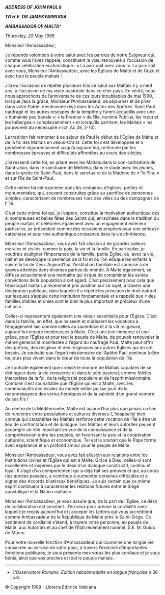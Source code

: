 ***ADDRESS OF JOHN PAUL II***

***TO H.E. DR JAMES FARRUGIA***

***AMBASSADOR OF MALTA****

*Thurs* *day, 20 May 1999*

Monsieur l’Ambassadeur,

Je réponds volontiers à votre salut avec les paroles de notre Seigneur qui, comme vous l’avez rappelé, constituent le vœu renouvelé à l’occasion de chaque célébration eucharistique : « La paix soit avec vous !». La paix soit avec vous, Monsieur l’Ambassadeur, avec les Églises de Malte et de Gozo et avec tout le peuple maltais !

J’ai eu l’occasion de répéter plusieurs fois ce salut aux Maltais il y a neuf ans, à l’occasion de ma visite pastorale dans ce cher pays. En vérité, nous nous approchons de l’anniversaire de ces jours inoubliables de mai 1990, lorsque j’eus la grâce, Monsieur l’Ambassadeur, de séjourner et de prier dans votre Patrie, mentionnée déjà dans les Actes des Apôtres. Saint Paul naufragé et les autres rescapés de la tempête y furent accueillis avec une « humanité peu banale »: « le Premier » de l’île, nommé Publius, les reçut et les hébergea « complaisamment » et lorsqu’ils partirent, les Maltais « les pourvurent du nécessaire » (cf. Ac 28, 2-10).

La tradition fait remonter à ce séjour de Paul le début de l’Église de Malte et de la foi des Maltais en Jésus-Christ. Cette foi s’est développée et a persévéré vigoureusement jusqu’à aujourd’hui, renforcée par les nombreuses épreuves et difficultés affrontées au cours des siècles.

J’ai ressenti cette foi, en priant avec les Maltais dans la con-cathédrale de Saint-Jean, dans le sanctuaire de Mellieha, dans le stade avec les jeunes, dans la grotte de Saint-Paul, dans le sanctuaire de la Madone de « Ta’Pinu » et sur l’île de Saint-Paul.

Cette même foi est exprimée dans les centaines d’églises, petites et monumentales, qui, souvent construites grâce au sacrifice de personnes simples, caractérisent de nombreuses rues des villes ou des campagnes de l’ Île.

C’est cette même foi qui, je l’espère, constitue la motivation authentique des si nombreuses et belles fêtes des Saints qui, enracinées dans la tradition du peuple maltais et célébrées également avec un engagement extérieur particulier, se présentent comme des occasions propices pour une sérieuse catéchèse et pour une authentique croissance dans la vie chrétienne.

Monsieur l’Ambassadeur, vous avez fait allusion à de grandes valeurs morales et civiles, comme la paix, la vie et la famille. En particulier, je voudrais souligner l’importance de la famille, petite Église, où, avec la vie, naît et se développe la semence de la foi et où l’on éduque les enfants à suivre la loi de Dieu. Aujourd’hui, l’institution familiale est soumise à de graves atteintes dans diverses parties du monde. A Malte également, se diffuse actuellement une mentalité qui risque de contaminer les saines convictions de la population à cet égard. C’est précisément pour cela que l’épiscopat maltais a récemment pris position sur ce sujet, à travers une déclaration publique, dans laquelle il a répété les principes de droit naturel sur lesquels s’appuie cette institution fondamentale et a rappelé que « des familles stables et unies sont le bien le plus important et précieux d’une nation ».

Celles-ci représentent également une valeur essentielle pour l’Église. C’est dans la famille, en effet, que naissent et mûrissent les vocations à l’engagement laïc comme celles au sacerdoce et à la vie religieuse, aujourd’hui encore nombreuses à Malte. C’est une joie immense et une grâce, pour l’Église et pour tout le peuple de Malte, de pouvoir renouveler la même générosité manifestée à l’égard du naufragé Paul. Malte peut offrir des prêtres, des religieux et des religieuses aux autres Églises qui en ont besoin. Je souhaite que l’esprit missionnaire de l’Apôtre Paul continue à être toujours plus vivant dans le cœur de toute la population de l’île.

Je souhaite également que croisse le nombre de Maltais capables de se distinguer dans la vie consacrée et dans le zèle pastoral, comme fidèles interprètes de la foi, de la religiosité populaire et de l’esprit missionnaire. Combien il est souhaitable que l’Église qui est à Malte, avec les communautés ecclésiales du monde entier puisse jouir de la reconnaissance des vertus héroïques et de la sainteté d’un grand nombre de ses fils !

Au centre de la Méditerranée, Malte est aujourd’hui plus que jamais un lieu de rencontre entre populations et cultures diverses. L’hospitalité bien connue qui caractérise les Maltais renforce cette vocation de l’Île à être un lieu de confrontation et de dialogue. Les Maltais et leurs autorités peuvent accomplir un rôle important en vue de la connaissance et de la compréhension entre tes peuples, en favorisant la paix et la coopération culturelle, scientifique et économique. Tel est le souhait que le Pape forme avec espérance et un profond amour pour le peuple de Malte.

Monsieur l’Ambassadeur, vous avez fait allusion aux relations entre les Institutions civiles et l’Église qui est à Malte. Grâce à Dieu, celles-ci sont excellentes et inspirées par le désir d’un dialogue constructif, continu et loyal. Il s’agit d’un comportement qui a déjà fait ses preuves et qui, au cours des années passées, a contribué à surmonter certaines difficultés et à signer des Accords bilatéraux bénéfiques. Je suis certain que ce même esprit continuera à caractériser les relations futures entre le Siège apostolique et la Nation maltaise.

Monsieur l’Ambassadeur, je vous assure que, de la part de l’Église, ce désir de collaboration est constant. J’en veux pour preuve la cordialité avec laquelle je reçois aujourd’hui et j’accepte les Lettres qui vous accréditent comme Ambassadeur de la République de Malte près le Saint-Siège. Ce sentiment de cordialité s’étend, à travers votre personne, au peuple de Malte, aux Autorités et au chef de l’État récemment nommé, S.E. M. Guido de Marco.

Pour votre nouvelle fonction d’Ambassadeur qui couronne une longue vie consacrée au service de votre pays, à travers l’exercice d’importantes fonctions publiques, je vous présente mes vœux les plus cordiaux et je vous bénis, ainsi que vos proches et tout le peuple maltais.

* * *

* *L'Osservatore Romano. Edition hebdomadaire en langue française* n.36 p.8.

© Copyright 1999 - Libreria Editrice Vaticana